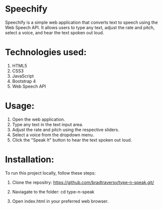 # Speechify
Speechify is a simple web application that converts text to speech using the Web Speech API. It allows users to type any text, adjust the rate and pitch, select a voice, and hear the text spoken out loud.

# Technologies used:
  1. HTML5
  2. CSS3
  3. JavaScript
  4. Bootstrap 4
  5. Web Speech API
     

# Usage:
  1. Open the web application.
  2. Type any text in the text input area.
  3. Adjust the rate and pitch using the respective sliders.
  4. Select a voice from the dropdown menu.
  5. Click the "Speak It" button to hear the text spoken out loud.

# Installation:
  To run this project locally, follow these steps:

  1. Clone the repositry:
     https://github.com/bradtraversy/type-n-speak.git/

  2. Naviagate to the folder:
     cd type-n-speak
     
  3. Open index.html in your preferred web browser.

   
